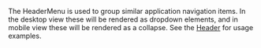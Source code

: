 The HeaderMenu is used to group similar application navigation items. In the desktop view these will be rendered as dropdown elements, and in mobile view these will be rendered as a collapse. See the [Header](#/Navigation?id=header) for usage examples.
